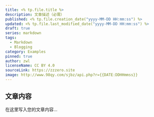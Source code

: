 ```yaml
---
title: <% tp.file.title %>
description: 文章描述（必需）
published: <% tp.file.creation_date("yyyy-MM-DD HH:mm:ss") %>
updated: <% tp.file.last_modified_date("yyyy-MM-DD HH:mm:ss") %>
draft: true
series: markdown
tags:
  - Markdown
  - Blogging
category: Examples
pinned: true
author: zwl
licenseName: CC BY 4.0
sourceLink: https://zzzero.site
image: http://www.98qy.com/sjbz/api.php?r={{DATE:DDHHmmss}}
---
```



## 文章内容

在这里写入您的文章内容...
